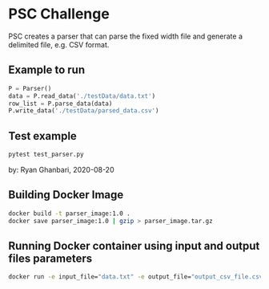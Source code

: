 # PSC Challenge

PSC creates a parser that can parse the fixed width file and generate a
delimited file, e.g. CSV format.

## Example to run

```python
P = Parser()
data = P.read_data('./testData/data.txt')
row_list = P.parse_data(data)
P.write_data('./testData/parsed_data.csv')
```

## Test example

```bash
pytest test_parser.py
```

by: Ryan Ghanbari, 2020-08-20


## Building Docker Image

```bash
docker build -t parser_image:1.0 .
docker save parser_image:1.0 | gzip > parser_image.tar.gz
```

## Running Docker container using input and output files parameters

```bash
docker run -e input_file="data.txt" -e output_file="output_csv_file.csv" -v ${PWD} parser_image:1.0
```

